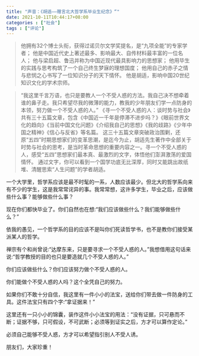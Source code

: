 ```yaml
---
title: "声音：《胡适——赠言北大哲学系毕业生纪念》“"
date: 2021-10-11T10:44:17+08:00
categories : ["社会"]
tags : ["评论"]
---
```

>他拥有32个博士头衔，获得过诺贝尔文学奖提名，是“九项全能”的专家学者； 
>他是中国近代史上著述最多、影响最大、自传材料最丰富的一位名人； 
>他与梁启超、鲁迅并称为中国近现代最具影响力的思想家； 
>他用毕生的实践与思考构筑了一个自己终生梦寐的理想国度； 
>他用自己的赤子之情与悲悯之心书写了一位知识分子的天下情怀。 
>他是胡适，影响中国20世纪知识文化的学术宗师。 

>“我这里千言万语，也只是要教人一个不受人惑的方法。我自己决不想牵着谁的鼻子走。我只希望尽我的微薄的能力，教我的少年朋友们学一点防身的本领，努力做一个不受人惑的人。” 
>《寻一个不受人惑的人：谈时势与社会》共有三十五篇文章，包含《中国近一千年是停滞不进步吗？》《眼前世界文化的趋向》《当前中国文化问题》《介绍我自己的思想》《我的歧路》《少年中国之精神》《信心与反省》等名篇。 
这三十五篇文章突破政治围剿，还原“五四”时期思想家们的变革思潮，是迄今为止，胡适先生著作中全部关于时势与社会的思考，是当时革命思想的重要内容之一。寻一个不受人惑的人，感受“五四”思想家们最本真、最激烈的文字，体悟他们澎湃激荡的爱国情怀。 
>通过文字，你可以看到一个国学功底无比深厚，同时又能跳出故纸堆、清醒思索“人生问题”的学者胡适。

一个大学里，哲学系应该是最不时髦的一系，人数应该最少。但北大的哲学系向来有不少的学生，这是我常常诧异的事。我常常想，这许多学生，毕业之后，应该做些什么事？能够做些什么事？

现在你们都快毕业了。你们自然也在想:“我们应该做些什么？我们能够做些什么？”

依我的愚见，一个哲学系的目的应该不是叫你们死读哲学书，也不是教你们接受某派某人的哲学。

禅宗有个和尚曾说:“达摩东来，只是要寻求一个不受人惑的人。”我想借用这句话来说:“哲学教授的目的也只是要造就几个不受人惑的人。”

你们应该做些什么？你们应该努力做个不受人惑的人。

你们能做个不受人惑的人吗？这个全凭自己的努力。

如果你们不敢十分自信，我这里有一件小小的法宝，送给你们带去做一件防身的工具。这件法宝只有四个字:“拿证据来！”

这里还有一只小小的锦囊，装作这件小小法宝的用法：“没有证据，只可悬而不断；证据不够，只可假设，不可武断；必须等到证实之后，方才可以算作定论。”

必须自己能够不受人惑，方才可以希望指引别人不受人诱。

朋友们，大家珍重！
